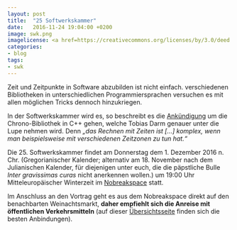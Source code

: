 ```yaml
---
layout: post
title:  "25 Softwerkskammer"
date:   2016-11-24 19:04:00 +0200
image: swk.png
imagelicense: <a href=https://creativecommons.org/licenses/by/3.0/deed.de>CC BY 3.0</a> Softwerkskammer.
categories:
- blog
tags:
- swk
---
```

Zeit und Zeitpunkte in Software abzubilden ist nicht einfach. verschiedenen Bibliotheken in unterschiedlichen Programmiersprachen versuchen es mit allen möglichen Tricks dennoch hinzukriegen.
<!--more-->
In der Softwerkskammer wird es, so beschreibt es die [Ankündigung](https://www.softwerkskammer.org/activities/25_swk_luebeck) um die Chrono-Bibliothek in C++ gehen, welche Tobias Darm genauer unter die Lupe nehmen wird. Denn *„das Rechnen mit Zeiten ist […] komplex, wenn man beispielsweise mit verschiedenen Zeitzonen zu tun hat.“*

Die 25. Softwerkskammer findet am Donnerstag dem 1. Dezember 2016 n. Chr. (Gregorianischer Kalender; alternativ am 18. November nach dem Julianischen Kalender, für diejenigen unter euch, die die päpstliche Bulle *Inter gravissimas curas* nicht anerkennen wollen.) um 19:00 Uhr Mitteleuropäischer Winterzeit im [Nobreakspace](hackerspace:nbsp) statt.

Im Anschluss an den Vortrag geht es aus dem Nobreakspace direkt auf den benachbarten Weinachtsmarkt, **daher empfiehlt sich die Anreise mit öffentlichen Verkehrsmitteln** (auf dieser [Übersichtsseite](https://chaotikum.org/hackerspace:anfahrt) finden sich die besten Anbindungen).
